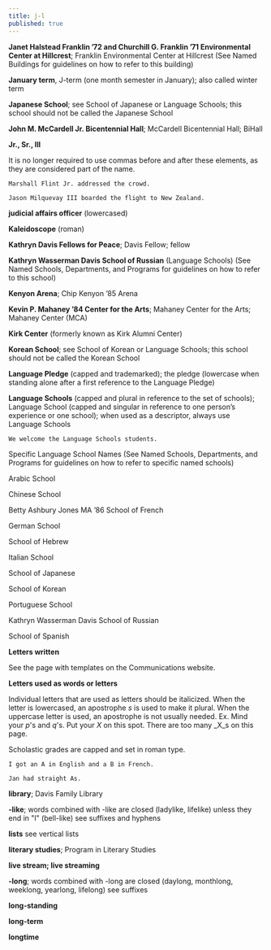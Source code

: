```yaml
---
title: j-l
published: true
---
```


**Janet Halstead Franklin ’72 and Churchill G. Franklin ’71 Environmental Center at Hillcrest**; Franklin Environmental Center at Hillcrest (See Named Buildings for guidelines on how to refer to this building)

**January term**, J-term (one month semester in January); also called winter term

**Japanese School**; see School of Japanese or Language Schools; this school should not be called the Japanese School

**John M. McCardell Jr. Bicentennial Hall**; McCardell Bicentennial Hall; BiHall

**Jr., Sr., III**

It is no longer required to use commas before and after these elements, as they are considered part of the name.

`Marshall Flint Jr. addressed the crowd.`

`Jason Milquevay III boarded the flight to New Zealand.`

**judicial affairs officer** (lowercased)

**Kaleidoscope** (roman)

**Kathryn Davis Fellows for Peace**; Davis Fellow; fellow

**Kathryn Wasserman Davis School of Russian** (Language Schools) (See Named Schools, Departments, and Programs for guidelines on how to refer to this school)

**Kenyon Arena**; Chip Kenyon ’85 Arena

**Kevin P. Mahaney ’84 Center for the Arts**; Mahaney Center for the Arts; Mahaney Center (MCA) 

**Kirk Center** (formerly known as Kirk Alumni Center)

**Korean School**; see School of Korean or Language Schools; this school should not be called the Korean School

**Language Pledge** (capped and trademarked); the pledge (lowercase when standing alone after a first reference to the Language Pledge)

**Language Schools** (capped and plural in reference to the set of schools); Language School (capped and singular in reference to one person’s experience or one school); when used as a descriptor, always use Language Schools

`We welcome the Language Schools students.`

Specific Language School Names (See Named Schools, Departments, and Programs for guidelines on how to refer to specific named schools)

Arabic School

Chinese School

Betty Ashbury Jones MA ’86 School of French

German School

School of Hebrew

Italian School

School of Japanese

School of Korean

Portuguese School

Kathryn Wasserman Davis School of Russian

School of Spanish

**Letters written**

See the page with templates on the Communications website.

**Letters used as words or letters**

Individual letters that are used as letters should be italicized. When the letter is lowercased, an apostrophe _s_ is used to make it plural. When the uppercase letter is used, an apostrophe is not usually needed. Ex. Mind your _p_'s and _q_'s. Put your _X_ on this spot. There are too many _X_s on this page.

Scholastic grades are capped and set in roman type.

`I got an A in English and a B in French.`

`Jan had straight As.`

**library**; Davis Family Library

**-like**; words combined with -like are closed (ladylike, lifelike) unless they end in "l" (bell-like) see suffixes and hyphens

**lists** see vertical lists

**literary studies**; Program in Literary Studies

**live stream; live streaming**

**-long**; words combined with -long are closed (daylong, monthlong, weeklong, yearlong, lifelong) see suffixes

**long-standing**

**long-term**

**longtime**
